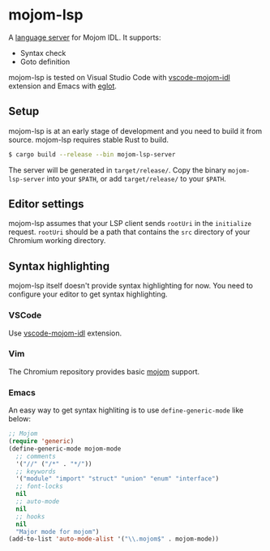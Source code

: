 # mojom-lsp

A [language server](https://microsoft.github.io/language-server-protocol/specification) for Mojom IDL. It supports:

- Syntax check
- Goto definition

mojom-lsp is tested on Visual Studio Code with [vscode-mojom-idl](../vscode-mojom-idl) extension and Emacs with [eglot](https://github.com/joaotavora/eglot).

## Setup

mojom-lsp is at an early stage of development and you need to build it from source. mojom-lsp requires stable Rust to build.

```sh
$ cargo build --release --bin mojom-lsp-server
```

The server will be generated in `target/release/`. Copy the binary `mojom-lsp-server` into your `$PATH`, or add `target/release/` to your `$PATH`.

## Editor settings

mojom-lsp assumes that your LSP client sends `rootUri` in the `initialize` request. `rootUri` should be a path that contains the `src` directory of your Chromium working directory.

## Syntax highlighting

mojom-lsp itself doesn't provide syntax highlighting for now. You need to configure your editor to get syntax highlighting.

### VSCode

Use [vscode-mojom-idl](../vscode-mojom-idl) extension.

### Vim

The Chromium repository provides basic [mojom](https://chromium.googlesource.com/chromium/src.git/+/refs/heads/master/tools/vim/mojom/) support.

### Emacs

An easy way to get syntax highliting is to use `define-generic-mode` like below:

```lisp
;; Mojom
(require 'generic)
(define-generic-mode mojom-mode
  ;; comments
  '("//" ("/*" . "*/"))
  ;; keywords
  '("module" "import" "struct" "union" "enum" "interface")
  ;; font-locks
  nil
  ;; auto-mode
  nil
  ;; hooks
  nil
  "Major mode for mojom")
(add-to-list 'auto-mode-alist '("\\.mojom$" . mojom-mode))
```
